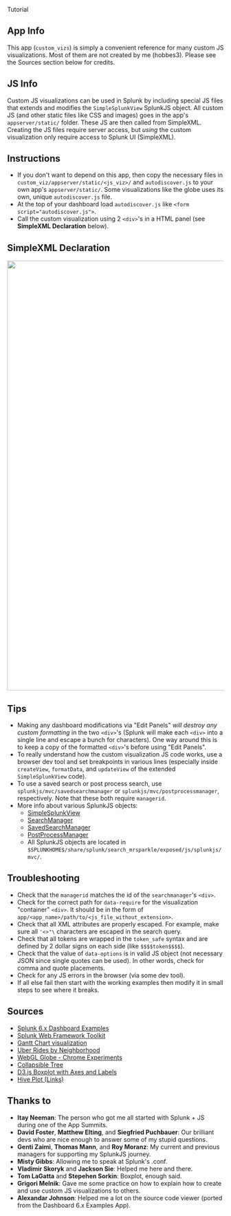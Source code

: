 <dashboard script="tutorial.js" showsource="false">
  <label>Tutorial</label>
  <row>
    <panel>
      <html>
        <h2>App Info</h2>
        <p>This app (<code>custom_vizs</code>) is simply a convenient reference for many custom JS visualizations. Most of them are not created by me (hobbes3). Please see the Sources section below for credits.</p>
        <h2>JS Info</h2>
        <p>
          Custom JS visualizations can be used in Splunk by including special JS files that extends and modifies the <code>SimpleSplunkView</code> SplunkJS object. All custom JS (and other static files like CSS and images) goes in the app's <code>appserver/static/</code> folder. These JS are then called from SimpleXML. Creating the JS files require server access, but <i>using</i> the custom visualization only require access to Splunk UI (SimpleXML).
        </p>
        <h2>Instructions</h2>
        <ul>
          <li>If you don't want to depend on this app, then copy the necessary files in <code>custom_viz/appserver/static/&lt;js_viz&gt;/</code> and <code>autodiscover.js</code> to your own app's <code>appserver/static/</code>. Some visualizations like the globe uses its own, unique <code>autodiscover.js</code> file.</li>
          <li>At the top of your dashboard load <code>autodiscover.js</code> like <code>&lt;form script="autodiscover.js"&gt;</code>.</li>
          <li>Call the custom visualization using 2 <code>&lt;div&gt;</code>'s in a HTML panel (see <b>SimpleXML Declaration</b> below).</li>
        </ul>  
      </html>
    </panel>
  </row>
  <row>
    <panel>
      <html>
        <h2>SimpleXML Declaration</h2>
        <img src="/static/app/custom_vizs/tutorial.png" width="1000px"/>
      </html>
    </panel>
  </row>
  <row>
    <panel>
      <html>
        <h2>Tips</h2>
        <ul>
          <li>Making any dashboard modifications via "Edit Panels" <i>will destroy any custom formatting</i> in the two <code>&lt;div&gt;</code>'s (Splunk will make each <code>&lt;div&gt;</code> into a single line and escape a bunch for characters). One way around this is to keep a copy of the formatted <code>&lt;div&gt;</code>'s before using "Edit Panels".</li>
          <li>To really understand how the custom visualization JS code works, use a browser dev tool and set breakpoints in various lines (especially inside <code>createView</code>, <code>formatData</code>, and <code>updateView</code> of the extended <code>SimpleSplunkView</code> code).</li>
          <li>To use a saved search or post process search, use <code>splunkjs/mvc/savedsearchmanager</code> or <code>splunkjs/mvc/postprocessmanager</code>, respectively. Note that these both require <code>managerid</code>.</li>
          <li>More info about various SplunkJS objects:
            <ul>
              <li><a href="http://docs.splunk.com/DocumentationStatic/WebFramework/1.1/compref_simplesplunk.html">SimpleSplunkView</a></li>
              <li><a href="http://docs.splunk.com/DocumentationStatic/WebFramework/1.1/compref_searchmanager.html">SearchManager</a></li>
              <li><a href="http://docs.splunk.com/DocumentationStatic/WebFramework/1.1/compref_savedsearchmanager.html">SavedSearchManager</a></li>
              <li><a href="http://docs.splunk.com/DocumentationStatic/WebFramework/1.1/compref_postprocessmanager.html">PostProcessManager</a></li>
              <li>All SplunkJS objects are located in <code>$SPLUNKHOME$/share/splunk/search_mrsparkle/exposed/js/splunkjs/mvc/</code>.</li>
            </ul>
          </li>
        </ul>
        <h2>Troubleshooting</h2>
        <ul>
          <li>Check that the <code>managerid</code> matches the id of the <code>searchmanager</code>'s <code>&lt;div&gt;</code>.</li>
          <li>Check for the correct path for <code>data-require</code> for the visualization "container" <code>&lt;div&gt;</code>. It should be in the form of <code>app/&lt;app_name&gt;/path/to/&lt;js_file_without_extension&gt;</code>.</li>
          <li>Check that all XML attributes are properly escaped. For example, make sure all <code>'&lt;&gt;"\</code> characters are escaped in the search query.</li>
          <li>Check that all tokens are wrapped in the <code>token_safe</code> syntax and are defined by 2 dollar signs on each side (like <code>$$$$token$$$$</code>).</li>
          <li>Check that the value of <code>data-options</code> is in valid JS object (not necessary JSON since single quotes can be used). In other words, check for comma and quote placements.</li>
          <li>Check for any JS errors in the browser (via some dev tool).</li>
          <li>If all else fail then start with the working examples then modify it in small steps to see where it breaks.</li>
        </ul>
        <h2>Sources</h2>
        <ul>
          <li><a href="https://splunkbase.splunk.com/app/1603/">Splunk 6.x Dashboard Examples</a></li>
          <li><a href="https://splunkbase.splunk.com/app/1613/">Splunk Web Framework Toolkit</a></li>
          <li><a href="https://splunkbase.splunk.com/app/1741/">Gantt Chart visualization</a></li>
          <li><a href="http://bost.ocks.org/mike/uberdata/">Uber Rides by Neighborhood</a></li>
          <li><a href="https://www.chromeexperiments.com/globe">WebGL Globe - Chrome Experiments</a></li>
          <li><a href="http://bl.ocks.org/mbostock/4339083">Collapsible Tree</a></li>
          <li><a href="http://bl.ocks.org/jensgrubert/7789216">D3.js Boxplot with Axes and Labels</a></li>
          <li><a href="http://bl.ocks.org/mbostock/2066415">Hive Plot (Links)</a></li>
        </ul>
        <h2>Thanks to</h2>
        <ul>
          <li><b>Itay Neeman</b>: The person who got me all started with Splunk + JS during one of the App Summits.</li>
          <li><b>David Foster</b>, <b>Matthew Elting</b>, and <b>Siegfried Puchbauer</b>: Our brilliant devs who are nice enough to answer some of my stupid questions.</li>
          <li><b>Genti Zaimi</b>, <b>Thomas Mann</b>, and <b>Roy Moranz</b>: My current and previous managers for supporting my SplunkJS journey.</li>
          <li><b>Misty Gibbs</b>: Allowing me to speak at Splunk's .conf.</li>
          <li><b>Vladimir Skoryk</b> and <b>Jackson Sie</b>: Helped me here and there.</li>
          <li><b>Tom LaGatta</b> and <b>Stepehen Sorkin</b>: Boxplot, enough said.</li>
          <li><b>Grigori Melnik</b>: Gave me some practice on how to explain how to create and use custom JS visualizations to others.</li>
          <li><b>Alexandar Johnson</b>: Helped me a lot on the source code viewer (ported from the Dashboard 6.x Examples App).</li>
        </ul>
      </html>
    </panel>
  </row>
</dashboard>